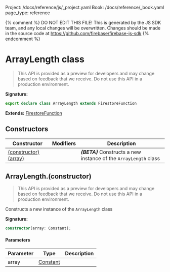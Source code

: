 Project: /docs/reference/js/_project.yaml
Book: /docs/reference/_book.yaml
page_type: reference

{% comment %}
DO NOT EDIT THIS FILE!
This is generated by the JS SDK team, and any local changes will be
overwritten. Changes should be made in the source code at
https://github.com/firebase/firebase-js-sdk
{% endcomment %}

# ArrayLength class
> This API is provided as a preview for developers and may change based on feedback that we receive. Do not use this API in a production environment.
> 


<b>Signature:</b>

```typescript
export declare class ArrayLength extends FirestoreFunction 
```
<b>Extends:</b> [FirestoreFunction](./firestore_.firestorefunction.md#firestorefunction_class)

## Constructors

|  Constructor | Modifiers | Description |
|  --- | --- | --- |
|  [(constructor)(array)](./firestore_.arraylength.md#arraylengthconstructor) |  | <b><i>(BETA)</i></b> Constructs a new instance of the <code>ArrayLength</code> class |

## ArrayLength.(constructor)

> This API is provided as a preview for developers and may change based on feedback that we receive. Do not use this API in a production environment.
> 

Constructs a new instance of the `ArrayLength` class

<b>Signature:</b>

```typescript
constructor(array: Constant);
```

#### Parameters

|  Parameter | Type | Description |
|  --- | --- | --- |
|  array | [Constant](./firestore_.constant.md#constant_class) |  |

